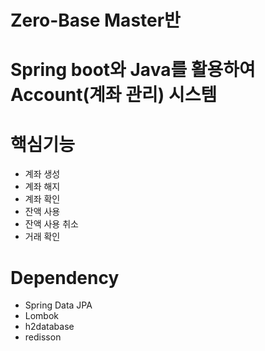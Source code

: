 Zero-Base Master반
=========
Spring boot와 Java를 활용하여 Account(계좌 관리) 시스템
========

# 핵심기능
* 계좌 생성
* 계좌 해지
* 계좌 확인
* 잔액 사용
* 잔액 사용 취소
* 거래 확인

# Dependency
* Spring Data JPA
* Lombok
* h2database
* redisson
  
